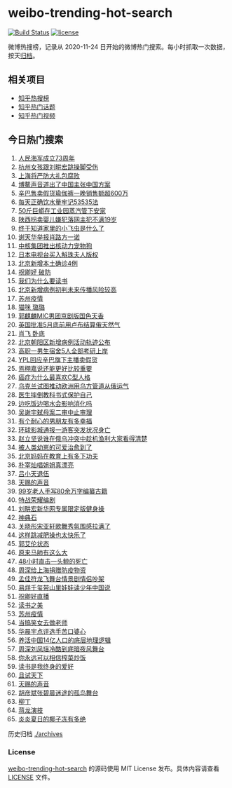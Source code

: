 # weibo-trending-hot-search

[![Build Status](https://github.com/justjavac/weibo-trending-hot-search/workflows/ci/badge.svg?branch=master)](https://github.com/justjavac/weibo-trending-hot-search/actions)
[![license](https://img.shields.io/github/license/justjavac/weibo-trending-hot-search)](https://github.com/justjavac/weibo-trending-hot-search/blob/master/LICENSE)

微博热搜榜，记录从 2020-11-24 日开始的微博热门搜索。每小时抓取一次数据，按天[归档](./archives)。

## 相关项目

- [知乎热搜榜](https://github.com/justjavac/zhihu-trending-top-search)
- [知乎热门话题](https://github.com/justjavac/zhihu-trending-hot-questions)
- [知乎热门视频](https://github.com/justjavac/zhihu-trending-hot-video)

## 今日热门搜索

<!-- BEGIN -->
<!-- 最后更新时间 Sat Apr 23 2022 04:18:10 GMT+0800 (China Standard Time) -->

1. [人民海军成立73周年](https://s.weibo.com//weibo?q=%23%E4%BA%BA%E6%B0%91%E6%B5%B7%E5%86%9B%E6%88%90%E7%AB%8B73%E5%91%A8%E5%B9%B4%23&Refer=new_time)
1. [杭州女孩跟刘畊宏跳操脚受伤](https://s.weibo.com//weibo?q=%23%E6%9D%AD%E5%B7%9E%E5%A5%B3%E5%AD%A9%E8%B7%9F%E5%88%98%E7%95%8A%E5%AE%8F%E8%B7%B3%E6%93%8D%E8%84%9A%E5%8F%97%E4%BC%A4%23&Refer=top)
1. [上海将严防大礼包腐败](https://s.weibo.com//weibo?q=%23%E4%B8%8A%E6%B5%B7%E5%B0%86%E4%B8%A5%E9%98%B2%E5%A4%A7%E7%A4%BC%E5%8C%85%E8%85%90%E8%B4%A5%23&Refer=top)
1. [博鳌声音道出了中国主张中国方案](https://s.weibo.com//weibo?q=%23%E5%8D%9A%E9%B3%8C%E5%A3%B0%E9%9F%B3%E9%81%93%E5%87%BA%E4%BA%86%E4%B8%AD%E5%9B%BD%E4%B8%BB%E5%BC%A0%E4%B8%AD%E5%9B%BD%E6%96%B9%E6%A1%88%23&Refer=top)
1. [辛巴售卖假货瑜伽裤一晚销售额超600万](https://s.weibo.com//weibo?q=%23%E8%BE%9B%E5%B7%B4%E5%94%AE%E5%8D%96%E5%81%87%E8%B4%A7%E7%91%9C%E4%BC%BD%E8%A3%A4%E4%B8%80%E6%99%9A%E9%94%80%E5%94%AE%E9%A2%9D%E8%B6%85600%E4%B8%87%23&Refer=top)
1. [每天正确饮水量牢记53535法](https://s.weibo.com//weibo?q=%23%E6%AF%8F%E5%A4%A9%E6%AD%A3%E7%A1%AE%E9%A5%AE%E6%B0%B4%E9%87%8F%E7%89%A2%E8%AE%B053535%E6%B3%95%23&Refer=top)
1. [50斤巨蟒在工业园蒸汽管下安家](https://s.weibo.com//weibo?q=%2350%E6%96%A4%E5%B7%A8%E8%9F%92%E5%9C%A8%E5%B7%A5%E4%B8%9A%E5%9B%AD%E8%92%B8%E6%B1%BD%E7%AE%A1%E4%B8%8B%E5%AE%89%E5%AE%B6%23&Refer=top)
1. [陕西拐卖婴儿嫌犯落网主犯不满19岁](https://s.weibo.com//weibo?q=%23%E9%99%95%E8%A5%BF%E6%8B%90%E5%8D%96%E5%A9%B4%E5%84%BF%E5%AB%8C%E7%8A%AF%E8%90%BD%E7%BD%91%E4%B8%BB%E7%8A%AF%E4%B8%8D%E6%BB%A119%E5%B2%81%23&Refer=top)
1. [终于知道家里的小飞虫是什么了](https://s.weibo.com//weibo?q=%23%E7%BB%88%E4%BA%8E%E7%9F%A5%E9%81%93%E5%AE%B6%E9%87%8C%E7%9A%84%E5%B0%8F%E9%A3%9E%E8%99%AB%E6%98%AF%E4%BB%80%E4%B9%88%E4%BA%86%23&Refer=top)
1. [谢天华举报肖路方一诺](https://s.weibo.com//weibo?q=%23%E8%B0%A2%E5%A4%A9%E5%8D%8E%E4%B8%BE%E6%8A%A5%E8%82%96%E8%B7%AF%E6%96%B9%E4%B8%80%E8%AF%BA%23&Refer=top)
1. [中核集团推出核动力宠物狗](https://s.weibo.com//weibo?q=%23%E4%B8%AD%E6%A0%B8%E9%9B%86%E5%9B%A2%E6%8E%A8%E5%87%BA%E6%A0%B8%E5%8A%A8%E5%8A%9B%E5%AE%A0%E7%89%A9%E7%8B%97%23&Refer=top)
1. [日本电视台买入斛珠夫人版权](https://s.weibo.com//weibo?q=%23%E6%97%A5%E6%9C%AC%E7%94%B5%E8%A7%86%E5%8F%B0%E4%B9%B0%E5%85%A5%E6%96%9B%E7%8F%A0%E5%A4%AB%E4%BA%BA%E7%89%88%E6%9D%83%23&Refer=top)
1. [北京新增本土确诊4例](https://s.weibo.com//weibo?q=%23%E5%8C%97%E4%BA%AC%E6%96%B0%E5%A2%9E%E6%9C%AC%E5%9C%9F%E7%A1%AE%E8%AF%8A4%E4%BE%8B%23&Refer=top)
1. [祝卿好 破防](https://s.weibo.com//weibo?q=%E7%A5%9D%E5%8D%BF%E5%A5%BD%20%E7%A0%B4%E9%98%B2&Refer=top)
1. [我们为什么要读书](https://s.weibo.com//weibo?q=%23%E6%88%91%E4%BB%AC%E4%B8%BA%E4%BB%80%E4%B9%88%E8%A6%81%E8%AF%BB%E4%B9%A6%23&Refer=top)
1. [北京新增病例初判未来传播风险较高](https://s.weibo.com//weibo?q=%23%E5%8C%97%E4%BA%AC%E6%96%B0%E5%A2%9E%E7%97%85%E4%BE%8B%E5%88%9D%E5%88%A4%E6%9C%AA%E6%9D%A5%E4%BC%A0%E6%92%AD%E9%A3%8E%E9%99%A9%E8%BE%83%E9%AB%98%23&Refer=top)
1. [苏州疫情](https://s.weibo.com//weibo?q=%23%E8%8B%8F%E5%B7%9E%E7%96%AB%E6%83%85%23&Refer=top)
1. [猫咪 璐璐](https://s.weibo.com//weibo?q=%E7%8C%AB%E5%92%AA%20%E7%92%90%E7%92%90&Refer=top)
1. [郭麒麟MIC男团京剧版国色天香](https://s.weibo.com//weibo?q=%23%E9%83%AD%E9%BA%92%E9%BA%9FMIC%E7%94%B7%E5%9B%A2%E4%BA%AC%E5%89%A7%E7%89%88%E5%9B%BD%E8%89%B2%E5%A4%A9%E9%A6%99%23&Refer=top)
1. [英国批准5月底前用卢布结算俄天然气](https://s.weibo.com//weibo?q=%23%E8%8B%B1%E5%9B%BD%E6%89%B9%E5%87%865%E6%9C%88%E5%BA%95%E5%89%8D%E7%94%A8%E5%8D%A2%E5%B8%83%E7%BB%93%E7%AE%97%E4%BF%84%E5%A4%A9%E7%84%B6%E6%B0%94%23&Refer=top)
1. [肖飞 卧底](https://s.weibo.com//weibo?q=%E8%82%96%E9%A3%9E%20%E5%8D%A7%E5%BA%95&Refer=top)
1. [北京朝阳区新增病例活动轨迹公布](https://s.weibo.com//weibo?q=%23%E5%8C%97%E4%BA%AC%E6%9C%9D%E9%98%B3%E5%8C%BA%E6%96%B0%E5%A2%9E%E7%97%85%E4%BE%8B%E6%B4%BB%E5%8A%A8%E8%BD%A8%E8%BF%B9%E5%85%AC%E5%B8%83%23&Refer=top)
1. [高职一男生宿舍5人全部考研上岸](https://s.weibo.com//weibo?q=%23%E9%AB%98%E8%81%8C%E4%B8%80%E7%94%B7%E7%94%9F%E5%AE%BF%E8%88%8D5%E4%BA%BA%E5%85%A8%E9%83%A8%E8%80%83%E7%A0%94%E4%B8%8A%E5%B2%B8%23&Refer=top)
1. [YPL回应辛巴旗下主播卖假货](https://s.weibo.com//weibo?q=%23YPL%E5%9B%9E%E5%BA%94%E8%BE%9B%E5%B7%B4%E6%97%97%E4%B8%8B%E4%B8%BB%E6%92%AD%E5%8D%96%E5%81%87%E8%B4%A7%23&Refer=top)
1. [焉栩嘉说还能更好比较重要](https://s.weibo.com//weibo?q=%23%E7%84%89%E6%A0%A9%E5%98%89%E8%AF%B4%E8%BF%98%E8%83%BD%E6%9B%B4%E5%A5%BD%E6%AF%94%E8%BE%83%E9%87%8D%E8%A6%81%23&Refer=top)
1. [癌症为什么最喜欢C型人格](https://s.weibo.com//weibo?q=%23%E7%99%8C%E7%97%87%E4%B8%BA%E4%BB%80%E4%B9%88%E6%9C%80%E5%96%9C%E6%AC%A2C%E5%9E%8B%E4%BA%BA%E6%A0%BC%23&Refer=top)
1. [乌克兰试图推动欧洲用乌方管道从俄运气](https://s.weibo.com//weibo?q=%23%E4%B9%8C%E5%85%8B%E5%85%B0%E8%AF%95%E5%9B%BE%E6%8E%A8%E5%8A%A8%E6%AC%A7%E6%B4%B2%E7%94%A8%E4%B9%8C%E6%96%B9%E7%AE%A1%E9%81%93%E4%BB%8E%E4%BF%84%E8%BF%90%E6%B0%94%23&Refer=top)
1. [医生摔倒教科书式保护自己](https://s.weibo.com//weibo?q=%23%E5%8C%BB%E7%94%9F%E6%91%94%E5%80%92%E6%95%99%E7%A7%91%E4%B9%A6%E5%BC%8F%E4%BF%9D%E6%8A%A4%E8%87%AA%E5%B7%B1%23&Refer=top)
1. [边吃饭边喝水会影响消化吗](https://s.weibo.com//weibo?q=%23%E8%BE%B9%E5%90%83%E9%A5%AD%E8%BE%B9%E5%96%9D%E6%B0%B4%E4%BC%9A%E5%BD%B1%E5%93%8D%E6%B6%88%E5%8C%96%E5%90%97%23&Refer=top)
1. [吴谢宇弑母案二审中止审理](https://s.weibo.com//weibo?q=%23%E5%90%B4%E8%B0%A2%E5%AE%87%E5%BC%91%E6%AF%8D%E6%A1%88%E4%BA%8C%E5%AE%A1%E4%B8%AD%E6%AD%A2%E5%AE%A1%E7%90%86%23&Refer=top)
1. [有个耐心的男朋友有多幸福](https://s.weibo.com//weibo?q=%23%E6%9C%89%E4%B8%AA%E8%80%90%E5%BF%83%E7%9A%84%E7%94%B7%E6%9C%8B%E5%8F%8B%E6%9C%89%E5%A4%9A%E5%B9%B8%E7%A6%8F%23&Refer=top)
1. [环球影城通报一游客突发状况身亡](https://s.weibo.com//weibo?q=%23%E7%8E%AF%E7%90%83%E5%BD%B1%E5%9F%8E%E9%80%9A%E6%8A%A5%E4%B8%80%E6%B8%B8%E5%AE%A2%E7%AA%81%E5%8F%91%E7%8A%B6%E5%86%B5%E8%BA%AB%E4%BA%A1%23&Refer=top)
1. [赵立坚说谁在俄乌冲突中趁机渔利大家看得清楚](https://s.weibo.com//weibo?q=%23%E8%B5%B5%E7%AB%8B%E5%9D%9A%E8%AF%B4%E8%B0%81%E5%9C%A8%E4%BF%84%E4%B9%8C%E5%86%B2%E7%AA%81%E4%B8%AD%E8%B6%81%E6%9C%BA%E6%B8%94%E5%88%A9%E5%A4%A7%E5%AE%B6%E7%9C%8B%E5%BE%97%E6%B8%85%E6%A5%9A%23&Refer=top)
1. [被人类幼崽的可爱治愈到了](https://s.weibo.com//weibo?q=%23%E8%A2%AB%E4%BA%BA%E7%B1%BB%E5%B9%BC%E5%B4%BD%E7%9A%84%E5%8F%AF%E7%88%B1%E6%B2%BB%E6%84%88%E5%88%B0%E4%BA%86%23&Refer=top)
1. [北京妈妈在教育上有多下功夫](https://s.weibo.com//weibo?q=%23%E5%8C%97%E4%BA%AC%E5%A6%88%E5%A6%88%E5%9C%A8%E6%95%99%E8%82%B2%E4%B8%8A%E6%9C%89%E5%A4%9A%E4%B8%8B%E5%8A%9F%E5%A4%AB%23&Refer=top)
1. [朴宰灿唱姐姐真漂亮](https://s.weibo.com//weibo?q=%23%E6%9C%B4%E5%AE%B0%E7%81%BF%E5%94%B1%E5%A7%90%E5%A7%90%E7%9C%9F%E6%BC%82%E4%BA%AE%23&Refer=top)
1. [吕小天退伍](https://s.weibo.com//weibo?q=%23%E5%90%95%E5%B0%8F%E5%A4%A9%E9%80%80%E4%BC%8D%23&Refer=top)
1. [天赐的声音](https://s.weibo.com//weibo?q=%E5%A4%A9%E8%B5%90%E7%9A%84%E5%A3%B0%E9%9F%B3&Refer=top)
1. [99岁老人手写80余万字编纂古籍](https://s.weibo.com//weibo?q=%2399%E5%B2%81%E8%80%81%E4%BA%BA%E6%89%8B%E5%86%9980%E4%BD%99%E4%B8%87%E5%AD%97%E7%BC%96%E7%BA%82%E5%8F%A4%E7%B1%8D%23&Refer=top)
1. [特战荣耀编剧](https://s.weibo.com//weibo?q=%23%E7%89%B9%E6%88%98%E8%8D%A3%E8%80%80%E7%BC%96%E5%89%A7%23&Refer=top)
1. [刘畊宏新华网专属限定版健身操](https://s.weibo.com//weibo?q=%23%E5%88%98%E7%95%8A%E5%AE%8F%E6%96%B0%E5%8D%8E%E7%BD%91%E4%B8%93%E5%B1%9E%E9%99%90%E5%AE%9A%E7%89%88%E5%81%A5%E8%BA%AB%E6%93%8D%23&Refer=top)
1. [神典石](https://s.weibo.com//weibo?q=%E7%A5%9E%E5%85%B8%E7%9F%B3&Refer=top)
1. [关晓彤宋亚轩歌舞秀氛围感拉满了](https://s.weibo.com//weibo?q=%23%E5%85%B3%E6%99%93%E5%BD%A4%E5%AE%8B%E4%BA%9A%E8%BD%A9%E6%AD%8C%E8%88%9E%E7%A7%80%E6%B0%9B%E5%9B%B4%E6%84%9F%E6%8B%89%E6%BB%A1%E4%BA%86%23&Refer=top)
1. [这样跳减肥操也太快乐了](https://s.weibo.com//weibo?q=%23%E8%BF%99%E6%A0%B7%E8%B7%B3%E5%87%8F%E8%82%A5%E6%93%8D%E4%B9%9F%E5%A4%AA%E5%BF%AB%E4%B9%90%E4%BA%86%23&Refer=top)
1. [郭艾伦状态](https://s.weibo.com//weibo?q=%23%E9%83%AD%E8%89%BE%E4%BC%A6%E7%8A%B6%E6%80%81%23&Refer=top)
1. [原来马肺有这么大](https://s.weibo.com//weibo?q=%23%E5%8E%9F%E6%9D%A5%E9%A9%AC%E8%82%BA%E6%9C%89%E8%BF%99%E4%B9%88%E5%A4%A7%23&Refer=top)
1. [48小时直击一头鲸的死亡](https://s.weibo.com//weibo?q=%2348%E5%B0%8F%E6%97%B6%E7%9B%B4%E5%87%BB%E4%B8%80%E5%A4%B4%E9%B2%B8%E7%9A%84%E6%AD%BB%E4%BA%A1%23&Refer=top)
1. [周深给上海捐赠防疫物资](https://s.weibo.com//weibo?q=%23%E5%91%A8%E6%B7%B1%E7%BB%99%E4%B8%8A%E6%B5%B7%E6%8D%90%E8%B5%A0%E9%98%B2%E7%96%AB%E7%89%A9%E8%B5%84%23&Refer=top)
1. [孟佳符龙飞舞台情景剧情侣吵架](https://s.weibo.com//weibo?q=%23%E5%AD%9F%E4%BD%B3%E7%AC%A6%E9%BE%99%E9%A3%9E%E8%88%9E%E5%8F%B0%E6%83%85%E6%99%AF%E5%89%A7%E6%83%85%E4%BE%A3%E5%90%B5%E6%9E%B6%23&Refer=top)
1. [易烊千玺带山里娃娃读少年中国说](https://s.weibo.com//weibo?q=%23%E6%98%93%E7%83%8A%E5%8D%83%E7%8E%BA%E5%B8%A6%E5%B1%B1%E9%87%8C%E5%A8%83%E5%A8%83%E8%AF%BB%E5%B0%91%E5%B9%B4%E4%B8%AD%E5%9B%BD%E8%AF%B4%23&Refer=top)
1. [祝卿好直播](https://s.weibo.com//weibo?q=%23%E7%A5%9D%E5%8D%BF%E5%A5%BD%E7%9B%B4%E6%92%AD%23&Refer=top)
1. [读书之美](https://s.weibo.com//weibo?q=%23%E8%AF%BB%E4%B9%A6%E4%B9%8B%E7%BE%8E%23&Refer=new_time)
1. [苏州疫情](https://s.weibo.com//weibo?q=%E8%8B%8F%E5%B7%9E%E7%96%AB%E6%83%85&Refer=top)
1. [当搞笑女去做老师](https://s.weibo.com//weibo?q=%23%E5%BD%93%E6%90%9E%E7%AC%91%E5%A5%B3%E5%8E%BB%E5%81%9A%E8%80%81%E5%B8%88%23&Refer=top)
1. [华晨宇点评选手苦口婆心](https://s.weibo.com//weibo?q=%23%E5%8D%8E%E6%99%A8%E5%AE%87%E7%82%B9%E8%AF%84%E9%80%89%E6%89%8B%E8%8B%A6%E5%8F%A3%E5%A9%86%E5%BF%83%23&Refer=top)
1. [养活中国14亿人口的底层地理逻辑](https://s.weibo.com//weibo?q=%E5%85%BB%E6%B4%BB%E4%B8%AD%E5%9B%BD14%E4%BA%BF%E4%BA%BA%E5%8F%A3%E7%9A%84%E5%BA%95%E5%B1%82%E5%9C%B0%E7%90%86%E9%80%BB%E8%BE%91&Refer=top)
1. [周深刘凤瑶冷酷到底暗夜风舞台](https://s.weibo.com//weibo?q=%23%E5%91%A8%E6%B7%B1%E5%88%98%E5%87%A4%E7%91%B6%E5%86%B7%E9%85%B7%E5%88%B0%E5%BA%95%E6%9A%97%E5%A4%9C%E9%A3%8E%E8%88%9E%E5%8F%B0%23&Refer=top)
1. [你永远可以相信榨菜炒饭](https://s.weibo.com//weibo?q=%23%E4%BD%A0%E6%B0%B8%E8%BF%9C%E5%8F%AF%E4%BB%A5%E7%9B%B8%E4%BF%A1%E6%A6%A8%E8%8F%9C%E7%82%92%E9%A5%AD%23&Refer=top)
1. [读书是我终身的爱好](https://s.weibo.com//weibo?q=%23%E8%AF%BB%E4%B9%A6%E6%98%AF%E6%88%91%E7%BB%88%E8%BA%AB%E7%9A%84%E7%88%B1%E5%A5%BD%23&Refer=new_time)
1. [且试天下](https://s.weibo.com//weibo?q=%23%E4%B8%94%E8%AF%95%E5%A4%A9%E4%B8%8B%23&Refer=top)
1. [天赐的声音](https://s.weibo.com//weibo?q=%23%E5%A4%A9%E8%B5%90%E7%9A%84%E5%A3%B0%E9%9F%B3%23&Refer=top)
1. [胡彦斌张碧晨迷途的孤鸟舞台](https://s.weibo.com//weibo?q=%23%E8%83%A1%E5%BD%A6%E6%96%8C%E5%BC%A0%E7%A2%A7%E6%99%A8%E8%BF%B7%E9%80%94%E7%9A%84%E5%AD%A4%E9%B8%9F%E8%88%9E%E5%8F%B0%23&Refer=top)
1. [柳丁](https://s.weibo.com//weibo?q=%E6%9F%B3%E4%B8%81&Refer=top)
1. [蒋龙演技](https://s.weibo.com//weibo?q=%23%E8%92%8B%E9%BE%99%E6%BC%94%E6%8A%80%23&Refer=top)
1. [炎炎夏日的椰子冻有多绝](https://s.weibo.com//weibo?q=%23%E7%82%8E%E7%82%8E%E5%A4%8F%E6%97%A5%E7%9A%84%E6%A4%B0%E5%AD%90%E5%86%BB%E6%9C%89%E5%A4%9A%E7%BB%9D%23&Refer=top)

<!-- END -->

历史归档 [./archives](./archives)

### License

[weibo-trending-hot-search](https://github.com/justjavac/weibo-trending-hot-search)
的源码使用 MIT License 发布。具体内容请查看 [LICENSE](./LICENSE) 文件。
